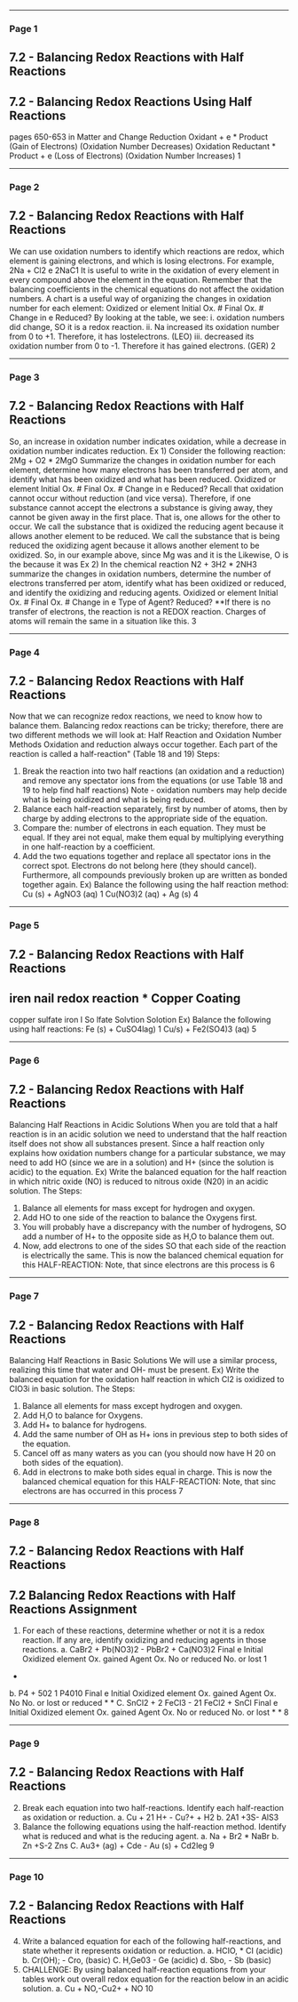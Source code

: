 

---

### Page 1

## 7.2 - Balancing Redox Reactions with Half Reactions
## 7.2 - Balancing Redox Reactions Using Half Reactions
pages 650-653 in Matter and Change
Reduction
Oxidant + e * Product
(Gain of Electrons) (Oxidation Number Decreases)
Oxidation
Reductant * Product + e
(Loss of Electrons) (Oxidation Number Increases)
1


---

### Page 2

## 7.2 - Balancing Redox Reactions with Half Reactions
We can use oxidation numbers to identify which reactions are redox, which element is
gaining electrons, and which is losing electrons.
For example,
2Na + Cl2 e 2NaC1
It is useful to write in the oxidation of every element in every compound
above the element in the equation.
Remember that the balancing coefficients in the chemical equations do not affect the
oxidation numbers.
A chart is a useful way of organizing the changes in oxidation number for
each element:
Oxidized or
element Initial Ox. # Final Ox. # Change in e Reduced?
By looking at the table, we see:
i. oxidation numbers did change, SO it is a redox reaction.
ii. Na increased its oxidation number from 0 to +1. Therefore, it has lostelectrons.
(LEO)
iii.
decreased its oxidation number from 0 to -1. Therefore it has
gained electrons. (GER)
2


---

### Page 3

## 7.2 - Balancing Redox Reactions with Half Reactions
So, an increase in oxidation number indicates oxidation, while a decrease in oxidation
number indicates reduction.
Ex 1) Consider the following reaction:
2Mg + O2 * 2MgO
Summarize the changes in oxidation number for each element, determine how many
electrons has been transferred per atom, and identify what has been oxidized and what
has been reduced.
Oxidized or
element Initial Ox. # Final Ox. # Change in e Reduced?
Recall that oxidation cannot occur without reduction (and vice versa). Therefore, if one
substance cannot accept the electrons a substance is giving away, they cannot be given
away in the first place. That is, one allows for the other to occur.
We call the substance that is oxidized the reducing agent because it allows another
element to be reduced.
We call the substance that is being reduced the oxidizing agent because it allows
another element to be oxidized.
So, in our example above, since Mg was
and it is the
Likewise, O is the
because it was
Ex 2) In the chemical reaction
N2 + 3H2 * 2NH3
summarize the changes in oxidation numbers, determine the number of electrons
transferred per atom, identify what has been oxidized or reduced, and identify the
oxidizing and reducing agents.
Oxidized or
element Initial Ox. # Final Ox. # Change in e
Type of Agent?
Reduced?
**If there is no transfer of electrons, the reaction is not a REDOX reaction. Charges of
atoms will remain the same in a situation like this.
3


---

### Page 4

## 7.2 - Balancing Redox Reactions with Half Reactions
Now that we can recognize redox reactions, we need to know how to balance them.
Balancing redox reactions can be tricky; therefore, there are two different methods
we will look at: Half Reaction and Oxidation Number Methods
Oxidation and reduction always occur together. Each part of the reaction is called a
half-reaction" (Table 18 and 19)
Steps:
1. Break the reaction into two half reactions (an oxidation and a
reduction) and remove any spectator ions from the equations (or use
Table 18 and 19 to help find half reactions)
Note - oxidation numbers may help decide what is being oxidized
and what is being reduced.
2. Balance each half-reaction separately, first by number of atoms, then
by charge by adding electrons to the appropriate side of the equation.
3. Compare the: number of electrons in each equation. They must be
equal. If they arei not equal, make them equal by multiplying
everything in one half-reaction by a coefficient.
4. Add the two equations together and replace all spectator ions in the
correct spot. Electrons do not belong here (they should cancel). Furthermore,
all compounds previously broken up are written as bonded together
again.
Ex) Balance the following using the half reaction method:
Cu (s) + AgNO3 (aq) 1 Cu(NO3)2 (aq) + Ag (s)
4


---

### Page 5

## 7.2 - Balancing Redox Reactions with Half Reactions
iren nail
redox
reaction
*
Copper
Coating
-
copper sulfate
iron I So lfate
Solvtion
Solotion
Ex) Balance the following using half reactions:
Fe (s) + CuSO4lag) 1 Cu/s) + Fe2(SO4)3 (aq)
5


---

### Page 6

## 7.2 - Balancing Redox Reactions with Half Reactions
Balancing Half Reactions in Acidic Solutions
When you are told that a half reaction is in an acidic solution we need to
understand that the half reaction itself does not show all substances present.
Since a half reaction only explains how oxidation numbers change for a particular
substance, we may need to add HO (since we are in a solution) and H+ (since the
solution is acidic) to the equation.
Ex) Write the balanced equation for the half reaction in which nitric oxide (NO) is
reduced to nitrous oxide (N20) in an acidic solution.
The Steps:
1. Balance all elements for mass except for hydrogen and oxygen.
2. Add HO to one side of the reaction to balance the Oxygens first.
3. You will probably have a discrepancy with the number of hydrogens, SO add
a number of H+ to the opposite side as H,O to balance them
out.
4. Now, add electrons to one of the sides SO that each side of the reaction
is electrically the same.
This is now the balanced chemical equation for this HALF-REACTION: Note,
that since electrons are
this process is
6


---

### Page 7

## 7.2 - Balancing Redox Reactions with Half Reactions
Balancing Half Reactions in Basic Solutions
We will use a similar process, realizing this time that water and OH- must be present.
Ex) Write the balanced equation for the oxidation half reaction in which Cl2 is oxidized to
CIO3i in basic solution.
The Steps:
1. Balance all elements for mass except hydrogen and oxygen.
2. Add H,O to balance for Oxygens.
3. Add H+ to balance for hydrogens.
4. Add the same number of OH as H+ ions in previous step to both
sides of the equation.
5. Cancel off as many waters as you can (you should now have H 20 on both sides of the
equation).
6. Add in electrons to make both sides equal in charge.
This is now the balanced chemical equation for this HALF-REACTION: Note, that sinc
electrons are
has occurred in this process
7


---

### Page 8

## 7.2 - Balancing Redox Reactions with Half Reactions
## 7.2 Balancing Redox Reactions with Half Reactions Assignment
1. For each of these reactions, determine whether or not it is a redox reaction. If any are,
identify oxidizing and reducing agents in those reactions.
a. CaBr2 + Pb(NO3)2 - PbBr2 + Ca(NO3)2
Final
e
Initial
Oxidized
element
Ox. gained
Agent
Ox. No
or reduced
No. or lost
1
-
b. P4 + 502 1 P4010
Final
e
Initial
Oxidized
element
Ox. gained
Agent
Ox. No
No. or lost or reduced
*
*
C. SnCl2 + 2 FeCl3 - 21 FeCl2 + SnCl
Final
e
Initial
Oxidized
element
Ox. gained
Agent
Ox. No
or reduced
No. or lost
*
*
8


---

### Page 9

## 7.2 - Balancing Redox Reactions with Half Reactions
2. Break each equation into two half-reactions. Identify each half-reaction as oxidation or
reduction.
a. Cu + 21 H+ - Cu?+ + H2
b. 2A1 +3S- AlS3
3. Balance the following equations using the half-reaction method. Identify what is reduced
and what is the reducing agent.
a. Na + Br2 * NaBr
b. Zn +S-2 Zns
C. Au3+ (ag) + Cde - Au (s) + Cd2leg
9


---

### Page 10

## 7.2 - Balancing Redox Reactions with Half Reactions
4. Write a balanced equation for each of the following half-reactions, and state whether it
represents oxidation or reduction.
a. HCIO, * CI
(acidic)
b. Cr(OH); - Cro,
(basic)
C. H,Ge03 - Ge
(acidic)
d. Sbo, - Sb
(basic)
5. CHALLENGE: By using balanced half-reaction equations from your tables work out overall
redox equation for the reaction below in an acidic solution.
a. Cu + NO,-Cu2+ + NO
10